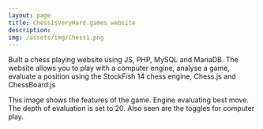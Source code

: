 ```yaml
---
layout: page
title: ChessIsVeryHard.games website
description:
img: /assets/img/Chess1.png
---
```

Built a chess playing website using JS, PHP, MySQL and MariaDB. The website allows you to play with a computer engine, analyse a game, evaluate a position using the StockFish 14 chess engine, Chess.js and ChessBoard.js



<div class="img_row">
    <img class="col one left" src="{{ site.baseurl }}/assets/img/Chess1.png" alt="" title="example image"/>
</div>
<div class="col three caption">
    This image shows the features of the game. Engine evaluating best move. The depth of evaluation is set to 20. Also seen are the toggles for computer play.
</div>

